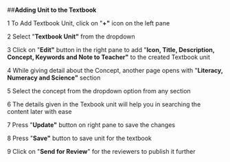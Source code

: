 ##**Adding Unit to the Textbook**

1 To Add Textbook Unit, click on "**+"** icon on the left pane

2 Select "**Textbook Unit"** from the dropdown

3 Click on "**Edit"** button in the right pane to add "**Icon, Title, Description, Concept, Keywords and Note to Teacher"** to the created Textbook unit

4 While giving detail about the Concept, another page opens with "**Literacy, Numeracy and Science"** section

5 Select the concept from the dropdown option from any section 

6 The details given in the Texbook unit will help you in searching the content later with ease

7 Press "**Update"** button on right pane to save the changes

8 Press "**Save"** button to save unit for the textbook

9 Click on "**Send for Review**" for the reviewers to publish it further
